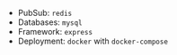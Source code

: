 -   PubSub:  `redis`
-   Databases:  `mysql`  
-   Framework:  `express`
-   Deployment:  `docker`  with  `docker-compose`